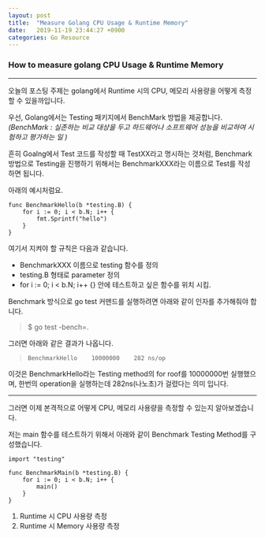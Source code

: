 ```yaml
---
layout: post
title:  "Measure Golang CPU Usage & Runtime Memory"
date:   2019-11-19 23:44:27 +0900
categories: Go Resource
---
```


### How to measure golang CPU Usage & Runtime Memory

----------

오늘의 포스팅 주제는 golang에서 Runtime 시의 CPU, 메모리 사용량을 어떻게 측정할 수 있을까입니다.

우선, Golang에서는 Testing 패키지에서 BenchMark 방법을 제공합니다.
*(BenchMark : 실존하는 비교 대상을 두고 하드웨어나 소프트웨어 성능을 비교하여 시험하고 평가하는 일 )*

흔히 Goalng에서 Test 코드를 작성할 때 TestXX라고 명시하는 것처럼, Benchmark 방법으로 Testing을 진행하기 위해서는 BenchmarkXXX라는 이름으로 Test를 작성하면 됩니다.

아래의 예시처럼요.

```Golang
func BenchmarkHello(b *testing.B) {
    for i := 0; i < b.N; i++ {
        fmt.Sprintf("hello")
    }
}
```

여기서 지켜야 할 규칙은 다음과 같습니다.

- BenchmarkXXX 이름으로 testing 함수를 정의
- testing.B 형태로 parameter 정의
- for i := 0; i < b.N; i++ {} 안에 테스트하고 싶은 함수를 위치 시킴.

Benchmark 방식으로 go test 커맨드를 실행하려면 아래와 같이 인자를 추가해줘야 합니다.

> $ go test -bench=.

그러면 아래와 같은 결과가 나옵니다. 

>``BenchmarkHello    10000000    282 ns/op``

이것은 BenchmarkHello라는 Testing method의 for roof를 10000000번 실행했으며, 한번의 operation을 실행하는데 282ns(나노초)가 걸렸다는 의미 입니다.

----------

그러면 이제 본격적으로 어떻게 CPU, 메모리 사용량을 측정할 수 있는지 알아보겠습니다.

저는 main 함수를 테스트하기 위해서 아래와 같이 Benchmark Testing Method를 구성했습니다.

```Golang
import "testing"

func BenchmarkMain(b *testing.B) {
    for i := 0; i < b.N; i++ {
        main()
    }
}
```

1. Runtime 시 CPU 사용량 측정
2. Runtime 시 Memory 사용량 측정
